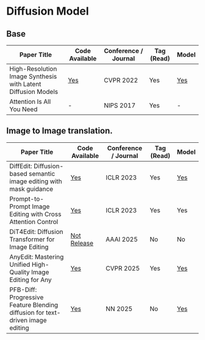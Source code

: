 # Diffusion Model

## Base

| Paper Title                                      | Code Available | Conference / Journal | Tag (Read) | Model |
|--------------------------------------------------|----------------|----------------------|------------|-------|
| High-Resolution Image Synthesis with Latent Diffusion Models | [Yes](https://github.com/CompVis/stable-diffusion) | CVPR 2022 | Yes | [Yes](https://huggingface.co/CompVis/stable-diffusion-v1-4) |
| Attention Is All You Need | - | NIPS 2017 | Yes | - |

## Image to Image translation.

| Paper Title                                      | Code Available | Conference / Journal | Tag (Read) | Model |
|--------------------------------------------------|----------------|----------------------|------------|-------|
| DiffEdit: Diffusion-based semantic image editing with mask guidance | [Yes](https://github.com/Xiang-cd/DiffEdit-stable-diffusion) | ICLR 2023 | Yes | [Yes](https://huggingface.co/docs/diffusers/en/api/pipelines/diffedit)
| Prompt-to-Prompt Image Editing with Cross Attention Control | [Yes](https://github.com/google/prompt-to-prompt) | ICLR 2023 | Yes | Yes |
| DiT4Edit: Diffusion Transformer for Image Editing  | [Not Release](https://github.com/fkyyyy/DiT4Edit) | AAAI 2025 | No | No |
| AnyEdit: Mastering Unified High-Quality Image Editing for Any | [Yes](https://github.com/DCDmllm/AnyEdit) | CVPR 2025 | Yes | [Yes](https://huggingface.co/WeiChow/AnySD) |
| PFB-Diff: Progressive Feature Blending diffusion for text-driven image editing | [Yes](https://github.com/CMACH508/PFB-Diff) | NN 2025 | No | [Yes](https://pan.baidu.com/share/init?surl=BIlcqy1f6exLnPFIBhyamQ) |



